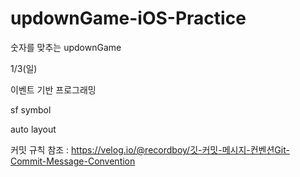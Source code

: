 # updownGame-iOS-Practice
숫자를 맞추는 updownGame

1/3(일)

이벤트 기반 프로그래밍

sf symbol

auto layout

커밋 규칙
참조 : https://velog.io/@recordboy/깃-커밋-메시지-컨벤션Git-Commit-Message-Convention
